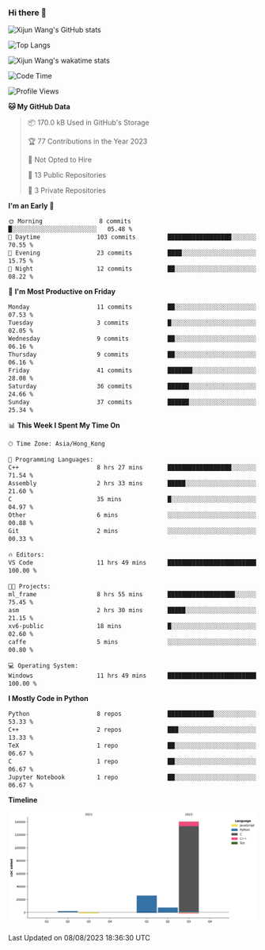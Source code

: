 ### Hi there 👋

![Xijun Wang's GitHub stats](https://github-readme-stats.vercel.app/api?username=kopper-xdu&show_icons=true&bg_color=00000000)

![Top Langs](https://github-readme-stats.vercel.app/api/top-langs/?username=kopper-xdu&size_weight=0.5&count_weight=0.5&exclude_repo=homepage,kopper-xdu.github.io&layout=compact)


![Xijun Wang's wakatime stats](https://github-readme-stats.vercel.app/api/wakatime?username=kopper)

<!--START_SECTION:waka-->
![Code Time](http://img.shields.io/badge/Code%20Time-70%20hrs%201%20min-blue)

![Profile Views](http://img.shields.io/badge/Profile%20Views-0-blue)

**🐱 My GitHub Data** 

> 📦 170.0 kB Used in GitHub's Storage 
 > 
> 🏆 77 Contributions in the Year 2023
 > 
> 🚫 Not Opted to Hire
 > 
> 📜 13 Public Repositories 
 > 
> 🔑 3 Private Repositories 
 > 
**I'm an Early 🐤** 

```text
🌞 Morning                8 commits           █░░░░░░░░░░░░░░░░░░░░░░░░   05.48 % 
🌆 Daytime                103 commits         ██████████████████░░░░░░░   70.55 % 
🌃 Evening                23 commits          ████░░░░░░░░░░░░░░░░░░░░░   15.75 % 
🌙 Night                  12 commits          ██░░░░░░░░░░░░░░░░░░░░░░░   08.22 % 
```
📅 **I'm Most Productive on Friday** 

```text
Monday                   11 commits          ██░░░░░░░░░░░░░░░░░░░░░░░   07.53 % 
Tuesday                  3 commits           █░░░░░░░░░░░░░░░░░░░░░░░░   02.05 % 
Wednesday                9 commits           ██░░░░░░░░░░░░░░░░░░░░░░░   06.16 % 
Thursday                 9 commits           ██░░░░░░░░░░░░░░░░░░░░░░░   06.16 % 
Friday                   41 commits          ███████░░░░░░░░░░░░░░░░░░   28.08 % 
Saturday                 36 commits          ██████░░░░░░░░░░░░░░░░░░░   24.66 % 
Sunday                   37 commits          ██████░░░░░░░░░░░░░░░░░░░   25.34 % 
```


📊 **This Week I Spent My Time On** 

```text
🕑︎ Time Zone: Asia/Hong_Kong

💬 Programming Languages: 
C++                      8 hrs 27 mins       ██████████████████░░░░░░░   71.54 % 
Assembly                 2 hrs 33 mins       █████░░░░░░░░░░░░░░░░░░░░   21.60 % 
C                        35 mins             █░░░░░░░░░░░░░░░░░░░░░░░░   04.97 % 
Other                    6 mins              ░░░░░░░░░░░░░░░░░░░░░░░░░   00.88 % 
Git                      2 mins              ░░░░░░░░░░░░░░░░░░░░░░░░░   00.33 % 

🔥 Editors: 
VS Code                  11 hrs 49 mins      █████████████████████████   100.00 % 

🐱‍💻 Projects: 
ml_frame                 8 hrs 55 mins       ███████████████████░░░░░░   75.45 % 
asm                      2 hrs 30 mins       █████░░░░░░░░░░░░░░░░░░░░   21.15 % 
xv6-public               18 mins             █░░░░░░░░░░░░░░░░░░░░░░░░   02.60 % 
caffe                    5 mins              ░░░░░░░░░░░░░░░░░░░░░░░░░   00.80 % 

💻 Operating System: 
Windows                  11 hrs 49 mins      █████████████████████████   100.00 % 
```

**I Mostly Code in Python** 

```text
Python                   8 repos             █████████████░░░░░░░░░░░░   53.33 % 
C++                      2 repos             ███░░░░░░░░░░░░░░░░░░░░░░   13.33 % 
TeX                      1 repo              ██░░░░░░░░░░░░░░░░░░░░░░░   06.67 % 
C                        1 repo              ██░░░░░░░░░░░░░░░░░░░░░░░   06.67 % 
Jupyter Notebook         1 repo              ██░░░░░░░░░░░░░░░░░░░░░░░   06.67 % 
```



**Timeline**

![Lines of Code chart](https://raw.githubusercontent.com/kopper-xdu/kopper-xdu/main/assets/bar_graph.png)


 Last Updated on 08/08/2023 18:36:30 UTC
<!--END_SECTION:waka-->

<!--
**kopper-xdu/kopper-xdu** is a ✨ _special_ ✨ repository because its `README.md` (this file) appears on your GitHub profile.

Here are some ideas to get you started:

- 🔭 I’m currently working on ...
- 🌱 I’m currently learning ...
- 👯 I’m looking to collaborate on ...
- 🤔 I’m looking for help with ...
- 💬 Ask me about ...
- 📫 How to reach me: ...
- 😄 Pronouns: ...
- ⚡ Fun fact: ...
-->
